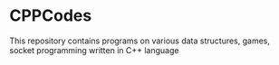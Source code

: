 # CPPCodes
This repository contains programs on various data structures, games, socket programming written in C++ language
